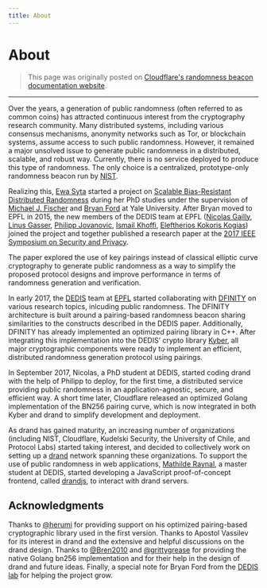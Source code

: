 ```yaml
---
title: About
---
```


# About

> This page was originally posted on [Cloudflare's randomness beacon documentation website](https://developers.cloudflare.com/randomness-beacon/).

---

Over the years, a generation of public randomness (often referred to as common coins) has attracted continuous interest from the cryptography research community. Many distributed systems, including various consensus mechanisms, anonymity networks such as Tor, or blockchain systems, assume access to such public randomness. However, it remained a major unsolved issue to generate public randomness in a distributed, scalable, and robust way. Currently, there is no service deployed to produce this type of randomness. The only choice is a centralized, prototype-only randomness beacon run by [NIST](https://www.nist.gov/).

Realizing this, [Ewa Syta](http://ewa.syta.us/) started a project on [Scalable Bias-Resistant Distributed Randomness](https://eprint.iacr.org/2016/1067) during her PhD studies under the supervision of [Michael J. Fischer](http://www.cs.yale.edu/homes/fischer/) and [Bryan Ford](https://bford.info/) at Yale University. After Bryan moved to EPFL in 2015, the new members of the DEDIS team at EPFL ([Nicolas Gailly](https://github.com/nikkolasg/), [Linus Gasser](https://people.epfl.ch/linus.gasser), [Philipp Jovanovic](https://jovanovic.io/), [Ismail Khoffi](https://ismailkhoffi.com/), [Eleftherios Kokoris Kogias](https://lefteriskk.github.io/)) joined the project and together published a research paper at the [2017 IEEE Symposium on Security and Privacy](https://ieeexplore.ieee.org/abstract/document/7958592).

The paper explored the use of key pairings instead of classical elliptic curve cryptography to generate public randomness as a way to simplify the proposed protocol designs and improve performance in terms of randomness generation and verification.

In early 2017, the [DEDIS](https://dedis.epfl.ch/) team at [EPFL](https://www.epfl.ch/en/) started collaborating with [DFINITY](https://dfinity.org/) on various research topics, inlcuding public randomness. The DFINITY architecture is built around a pairing-based randomness beacon sharing similarities to the constructs described in the DEDIS paper. Additionally, DFINITY has already implemented an optimized pairing library in C++. After integrating this implementation into the DEDIS’ crypto library [Kyber](https://github.com/dedis/kyber), all major cryptographic components were ready to implement an efficient, distributed randomness generation protocol using pairings.

In September 2017, Nicolas, a PhD student at DEDIS, started coding drand with the help of Philipp to deploy, for the first time, a distributed service providing public randomness in an application-agnostic, secure, and efficient way. A short time later, Cloudflare released an optimized Golang implementation of the BN256 pairing curve, which is now integrated in both Kyber and drand to simplify development and deployment.

As drand has gained maturity, an increasing number of organizations (including NIST, Cloudflare, Kudelski Security, the University of Chile, and Protocol Labs) started taking interest, and decided to collectively work on setting up a [drand](https://github.com/dedis/drand) network spanning these organizations. To support the use of public randomness in web applications, [Mathilde Raynal](https://people.epfl.ch/mathilde.raynal?lang=en), a master student at DEDIS, started developing a JavaScript proof-of-concept frontend, called [drandjs](https://github.com/PizzaWhisperer/drandjs), to interact with drand servers.

## Acknowledgments

Thanks to [@herumi](https://github.com/herumi) for providing support on his optimized pairing-based cryptographic library used in the first version. Thanks to Apostol Vassilev for its interest in drand and the extensive and helpful discussions on the drand design. Thanks to [@Bren2010](https://github.com/Bren2010) and [@grittygrease](https://github.com/grittygrease) for providing the native Golang bn256 implementation and for their help in the design of drand and future ideas. Finally, a special note for Bryan Ford from the [DEDIS lab](https://dedis.ch) for helping the project grow.
